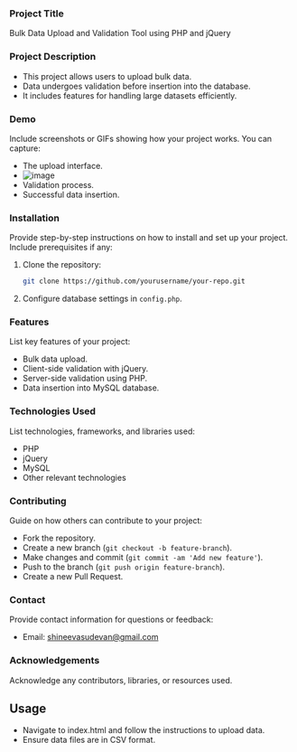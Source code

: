 ### Project Title

Bulk Data Upload and Validation Tool using PHP and jQuery

### Project Description
- This project allows users to upload bulk data.
- Data undergoes validation before insertion into the database.
- It includes features for handling large datasets efficiently.
### Demo
Include screenshots or GIFs showing how your project works. You can capture:
- The upload interface.
- ![image](https://github.com/SHINEE2203/Bulk-Upload/assets/131434615/342586dd-4112-4307-aa1a-759d2507777a)
- Validation process.
- Successful data insertion.

### Installation

Provide step-by-step instructions on how to install and set up your project. Include prerequisites if any:
1. Clone the repository:
   ```bash
   git clone https://github.com/yourusername/your-repo.git
   ```
2. Configure database settings in `config.php`.

### Features

List key features of your project:
- Bulk data upload.
- Client-side validation with jQuery.
- Server-side validation using PHP.
- Data insertion into MySQL database.

### Technologies Used

List technologies, frameworks, and libraries used:
- PHP
- jQuery
- MySQL
- Other relevant technologies

### Contributing

Guide on how others can contribute to your project:
- Fork the repository.
- Create a new branch (`git checkout -b feature-branch`).
- Make changes and commit (`git commit -am 'Add new feature'`).
- Push to the branch (`git push origin feature-branch`).
- Create a new Pull Request.

### Contact

Provide contact information for questions or feedback:
- Email: shineevasudevan@gmail.com

### Acknowledgements

Acknowledge any contributors, libraries, or resources used.

## Usage

- Navigate to index.html and follow the instructions to upload data.
- Ensure data files are in CSV format.
```
